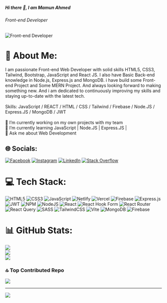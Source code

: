 ##### Hi there 👋, I am Mamun Ahmed
###### Front-end Developer
![Front-end Developer](https://i.postimg.cc/QtVJFwpd/Mamun-ahmed-2.png)

# 💫 About Me:
I am passionate Front-end Web Developer with solid skills HTML5, CSS3, Tailwind, Bootstrap, JavaScript and React JS. I also have Basic Back-end knowledge in Node.js, Express.js and MongoDB. i have build some Front-end Project and Some MERN Project. And always looking forward to making something new. And i am dedicated to continuously improving my skills and staying up-to-date with the latest tech.<br><br>Skills: JavaScript / REACT / HTML / CSS / Tailwind / Firebase / Node.JS / Express.JS / MongoDB / JWT<br><br>🔭 I’m currently working on my own projects with my team<br>🌱 I’m currently learning JavaScript | Node.JS | Express.JS |<br>💬 Ask me about Web Development


## 🌐 Socials:
[![Facebook](https://img.shields.io/badge/Facebook-%231877F2.svg?logo=Facebook&logoColor=white)](https://facebook.com/devmamunbd) [![Instagram](https://img.shields.io/badge/Instagram-%23E4405F.svg?logo=Instagram&logoColor=white)](https://instagram.com/dymamunbd) [![LinkedIn](https://img.shields.io/badge/LinkedIn-%230077B5.svg?logo=linkedin&logoColor=white)](https://linkedin.com/in/devmamunbd) [![Stack Overflow](https://img.shields.io/badge/-Stackoverflow-FE7A16?logo=stack-overflow&logoColor=white)](https://stackoverflow.com/users/devmamunbd) 

# 💻 Tech Stack:
![HTML5](https://img.shields.io/badge/html5-%23E34F26.svg?style=for-the-badge&logo=html5&logoColor=white) ![CSS3](https://img.shields.io/badge/css3-%231572B6.svg?style=for-the-badge&logo=css3&logoColor=white) ![JavaScript](https://img.shields.io/badge/javascript-%23323330.svg?style=for-the-badge&logo=javascript&logoColor=%23F7DF1E) ![Netlify](https://img.shields.io/badge/netlify-%23000000.svg?style=for-the-badge&logo=netlify&logoColor=#00C7B7) ![Vercel](https://img.shields.io/badge/vercel-%23000000.svg?style=for-the-badge&logo=vercel&logoColor=white) ![Firebase](https://img.shields.io/badge/firebase-%23039BE5.svg?style=for-the-badge&logo=firebase) ![Express.js](https://img.shields.io/badge/express.js-%23404d59.svg?style=for-the-badge&logo=express&logoColor=%2361DAFB) ![JWT](https://img.shields.io/badge/JWT-black?style=for-the-badge&logo=JSON%20web%20tokens) ![NPM](https://img.shields.io/badge/NPM-%23CB3837.svg?style=for-the-badge&logo=npm&logoColor=white) ![NodeJS](https://img.shields.io/badge/node.js-6DA55F?style=for-the-badge&logo=node.js&logoColor=white) ![React](https://img.shields.io/badge/react-%2320232a.svg?style=for-the-badge&logo=react&logoColor=%2361DAFB) ![React Hook Form](https://img.shields.io/badge/React%20Hook%20Form-%23EC5990.svg?style=for-the-badge&logo=reacthookform&logoColor=white) ![React Router](https://img.shields.io/badge/React_Router-CA4245?style=for-the-badge&logo=react-router&logoColor=white) ![React Query](https://img.shields.io/badge/-React%20Query-FF4154?style=for-the-badge&logo=react%20query&logoColor=white) ![SASS](https://img.shields.io/badge/SASS-hotpink.svg?style=for-the-badge&logo=SASS&logoColor=white) ![TailwindCSS](https://img.shields.io/badge/tailwindcss-%2338B2AC.svg?style=for-the-badge&logo=tailwind-css&logoColor=white) ![Vite](https://img.shields.io/badge/vite-%23646CFF.svg?style=for-the-badge&logo=vite&logoColor=white) ![MongoDB](https://img.shields.io/badge/MongoDB-%234ea94b.svg?style=for-the-badge&logo=mongodb&logoColor=white) ![Firebase](https://img.shields.io/badge/firebase-a08021?style=for-the-badge&logo=firebase&logoColor=ffcd34)
# 📊 GitHub Stats:
![](https://github-readme-stats.vercel.app/api?username=devmamunbd&theme=radical&hide_border=false&include_all_commits=false&count_private=false)<br/>
![](https://github-readme-streak-stats.herokuapp.com/?user=devmamunbd&theme=radical&hide_border=false)<br/>
![](https://github-readme-stats.vercel.app/api/top-langs/?username=devmamunbd&theme=radical&hide_border=false&include_all_commits=false&count_private=false&layout=compact)

### 🔝 Top Contributed Repo
![](https://github-contributor-stats.vercel.app/api?username=devmamunbd&limit=5&theme=dark&combine_all_yearly_contributions=true)

---
[![](https://visitcount.itsvg.in/api?id=devmamunbd&icon=0&color=0)](https://visitcount.itsvg.in)

<!-- Proudly created with GPRM ( https://gprm.itsvg.in ) -->

